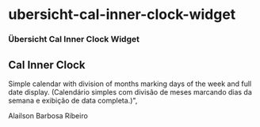 # ubersicht-cal-inner-clock-widget

### Übersicht Cal Inner Clock Widget

## Cal Inner Clock

Simple calendar with division of months marking days of the week and full date display. (Calendário simples com divisão de meses marcando dias da semana e exibição de data completa.)",

Alailson Barbosa Ribeiro
